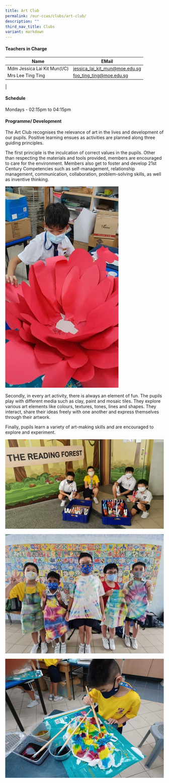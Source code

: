 ```yaml
---
title: Art Club
permalink: /our-ccas/clubs/art-club/
description: ""
third_nav_title: Clubs
variant: markdown
---
```

#### **Teachers in Charge**

| Name | EMail|
| -------- | -------- | 
|	Mdm Jessica Lai Kit Mun(I/C) 	|[jessica_lai_kit_mun@moe.edu.sg](mailto:jessica_lai_kit_mun@moe.edu.sg)|		
|	Mrs Lee Ting Ting 	|[foo_ting_ting@moe.edu.sg](mailto:foo_ting_ting@moe.edu.sg)|		
|
		

#### **Schedule**

Mondays - 02:15pm to 04:15pm

#### **Programme/ Development**


The Art Club recognises the relevance of art in the lives and development of our pupils. Positive learning ensues as activities are planned along three guiding principles.

The first principle is the inculcation of correct values in the pupils. Other than respecting the materials and tools provided, members are encouraged to care for the environment. Members also get to foster and develop 21st Century Competencies such as self-management, relationship management, communication, collaboration, problem-solving skills, as well as inventive thinking.

![](/images/art%20club%203.jpg)

Secondly, in every art activity, there is always an element of fun. The pupils play with different media such as clay, paint and mosaic tiles. They explore various art elements like colours, textures, tones, lines and shapes. They interact, share their ideas freely with one another and express themselves through their artwork.
  
Finally, pupils learn a variety of art-making skills and are encouraged to explore and experiment.

![](/images/art%20club%204.jpg)

![](/images/art%20club.jpg)

![](/images/art%20club%202.jpg)